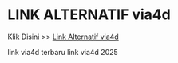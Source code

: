 # LINK ALTERNATIF via4d

Klik Disini >> <a href="https://linksto.pages.dev/">Link Alternatif via4d </a>

link via4d terbaru
link via4d 2025